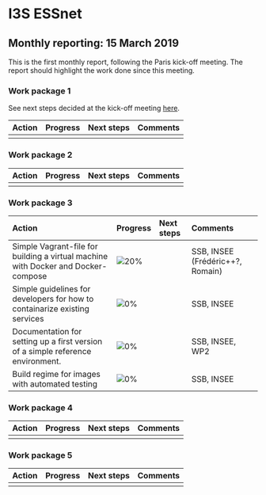 # I3S ESSnet

## Monthly reporting: 15 March 2019

This is the first monthly report, following the Paris kick-off meeting. The report should highlight the work done since this meeting.


### Work package 1

See next steps decided at the kick-off meeting [here](https://i3s-essnet.github.io/Documents/ko-meeting/next-steps-wp1.html).

| Action  | Progress | Next steps | Comments |
|:--|:--|:--|:--|
|  |  |  |  |  |


### Work package 2

| Action  | Progress | Next steps | Comments |
|:--|:--|:--|:--|
|  |  |  |  |  |


### Work package 3

| Action  | Progress | Next steps | Comments |
|:--|:--|:--|:--|
|Simple Vagrant-file for building a virtual machine with Docker and Docker-compose|![20%](http://progressed.io/bar/20)||SSB, INSEE (Frédéric++?, Romain)|
|Simple guidelines for developers for how to containarize existing services|![0%](http://progressed.io/bar/0)||SSB, INSEE|
|Documentation for setting up a first version of a simple reference environment. |![0%](http://progressed.io/bar/0)||SSB, INSEE, WP2|
|Build regime for images with automated testing|![0%](http://progressed.io/bar/0)||SSB, INSEE|

### Work package 4

| Action  | Progress | Next steps | Comments |
|:--|:--|:--|:--|
|  |  |  |  |  |


### Work package 5

| Action  | Progress | Next steps | Comments |
|:--|:--|:--|:--|
|  |  |  |  |  |

